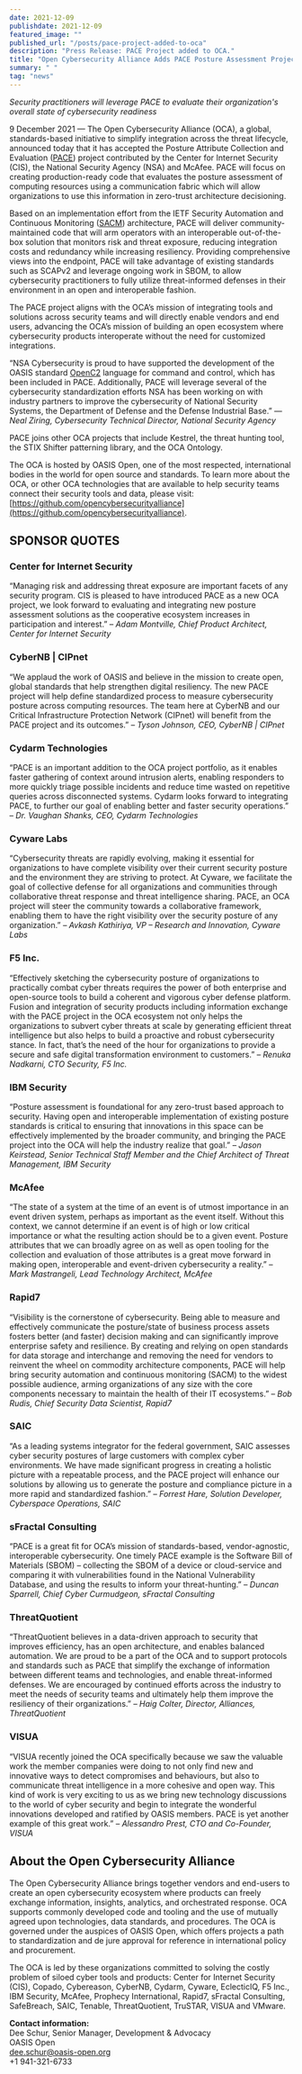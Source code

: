 ```yaml
---
date: 2021-12-09
publishdate: 2021-12-09
featured_image: ""
published_url: "/posts/pace-project-added-to-oca"
description: "Press Release: PACE Project added to OCA."
title: "Open Cybersecurity Alliance Adds PACE Posture Assessment Project "
summary: " "
tag: "news"
---
```


*Security practitioners will leverage PACE to evaluate their organization's overall state of cybersecurity readiness*

9 December 2021 — The Open Cybersecurity Alliance (OCA), a global, ​standards-based initiative to simplify ​​integration across the threat lifecycle, announced today that it has accepted the Posture Attribute Collection and Evaluation ([PACE](https://github.com/opencybersecurityalliance/PACE)) project contributed by the Center for Internet Security (CIS), the National Security Agency (NSA) and McAfee. PACE will focus on creating production-ready code that evaluates the posture assessment of computing resources using a communication fabric which will allow organizations to use this information in zero-trust architecture decisioning.

Based on an implementation effort from the IETF Security Automation and Continuous Monitoring ([SACM](https://datatracker.ietf.org/wg/sacm/about/)) architecture, PACE will deliver community-maintained code that will arm operators with an interoperable out-of-the-box solution that monitors risk and threat exposure, reducing integration costs and redundancy while increasing resiliency. Providing comprehensive views into the endpoint, PACE will take advantage of existing standards such as SCAPv2 and leverage ongoing work in SBOM, to allow cybersecurity practitioners to fully utilize threat-informed defenses in their environment in an open and interoperable fashion.

The PACE project aligns with the OCA’s mission of integrating tools and solutions across security teams and will directly enable vendors and end users, advancing the OCA’s mission of building an open ecosystem where cybersecurity products interoperate without the need for customized integrations.

“NSA Cybersecurity is proud to have supported the development of the OASIS standard [OpenC2](https://www.oasis-open.org/committees/tc_home.php?wg_abbrev=openc2) language for command and control, which has been included in PACE. Additionally, PACE will leverage several of the cybersecurity standardization efforts NSA has been working on with industry partners to improve the cybersecurity of National Security Systems, the Department of Defense and the Defense Industrial Base.”
_— Neal Ziring, Cybersecurity Technical Director, National Security Agency_

PACE joins other OCA projects that include Kestrel, the threat hunting tool, the STIX Shifter patterning library, and the OCA Ontology.

The OCA is hosted by OASIS Open, one of the most respected, international bodies in the world for open source and standards. To learn more about the OCA, or other OCA technologies that are available to help security teams connect their security tools and data, please visit: [https://github.com/opencybersecurityalliance](https://github.com/opencybersecurityalliance).

## SPONSOR QUOTES

### Center for Internet Security
“Managing risk and addressing threat exposure are important facets of any security program. CIS is pleased to have introduced PACE as a new OCA project, we look forward to evaluating and integrating new posture assessment solutions as the cooperative ecosystem increases in participation and interest.”
_– Adam Montville, Chief Product Architect, Center for Internet Security_

### CyberNB | CIPnet
“We applaud the work of OASIS and believe in the mission to create open, global standards that help strengthen digital resiliency. The new PACE project will help define standardized process to measure cybersecurity posture across computing resources. The team here at CyberNB and our Critical Infrastructure Protection Network (CIPnet) will benefit from the PACE project and its outcomes.”
_– Tyson Johnson, CEO, CyberNB | CIPnet_

### Cydarm Technologies
“PACE is an important addition to the OCA project portfolio, as it enables faster gathering of context around intrusion alerts, enabling responders to more quickly triage possible incidents and reduce time wasted on repetitive queries across disconnected systems. Cydarm looks forward to integrating PACE, to further our goal of enabling better and faster security operations.”
_– Dr. Vaughan Shanks, CEO, Cydarm Technologies_

### Cyware Labs
“Cybersecurity threats are rapidly evolving, making it essential for organizations to have complete visibility over their current security posture and the environment they are striving to protect. At Cyware, we facilitate the goal of collective defense for all organizations and communities through collaborative threat response and threat intelligence sharing. PACE, an OCA project will steer the community towards a collaborative framework, enabling them to have the right visibility over the security posture of any organization.”
_– Avkash Kathiriya, VP – Research and Innovation, Cyware Labs_

### F5 Inc.
“Effectively sketching the cybersecurity posture of organizations to practically combat cyber threats requires the power of both enterprise and open-source tools to build a coherent and vigorous cyber defense platform. Fusion and integration of security products including information exchange with the PACE project in the OCA ecosystem not only helps the organizations to subvert cyber threats at scale by generating efficient threat intelligence but also helps to build a proactive and robust cybersecurity stance. In fact, that’s the need of the hour for organizations to provide a secure and safe digital transformation environment to customers.”
_– Renuka Nadkarni, CTO Security, F5 Inc._

### IBM Security
“Posture assessment is foundational for any zero-trust based approach to security. Having open and interoperable implementation of existing posture standards is critical to ensuring that innovations in this space can be effectively implemented by the broader community, and bringing the PACE project into the OCA will help the industry realize that goal.”
_– Jason Keirstead, Senior Technical Staff Member and the Chief Architect of Threat Management, IBM Security_

### McAfee
“The state of a system at the time of an event is of utmost importance in an event driven system, perhaps as important as the event itself. Without this context, we cannot determine if an event is of high or low critical importance or what the resulting action should be to a given event. Posture attributes that we can broadly agree on as well as open tooling for the collection and evaluation of those attributes is a great move forward in making open, interoperable and event-driven cybersecurity a reality.”
_– Mark Mastrangeli, Lead Technology Architect, McAfee_

### Rapid7
“Visibility is the cornerstone of cybersecurity. Being able to measure and effectively communicate the posture/state of business process assets fosters better (and faster) decision making and can significantly improve enterprise safety and resilience. By creating and relying on open standards for data storage and interchange and removing the need for vendors to reinvent the wheel on commodity architecture components, PACE will help bring security automation and continuous monitoring (SACM) to the widest possible audience, arming organizations of any size with the core components necessary to maintain the health of their IT ecosystems.”
_– Bob Rudis, Chief Security Data Scientist, Rapid7_

### SAIC
“As a leading systems integrator for the federal government, SAIC assesses cyber security postures of large customers with complex cyber environments. We have made significant progress in creating a holistic picture with a repeatable process, and the PACE project will enhance our solutions by allowing us to generate the posture and compliance picture in a more rapid and standardized fashion.”
_– Forrest Hare, Solution Developer, Cyberspace Operations, SAIC_

### sFractal Consulting
“PACE is a great fit for OCA’s mission of standards-based, vendor-agnostic, interoperable cybersecurity. One timely PACE example is the Software Bill of Materials (SBOM) – collecting the SBOM of a device or cloud-service and comparing it with vulnerabilities found in the National Vulnerability Database, and using the results to inform your threat-hunting.”
_– Duncan Sparrell, Chief Cyber Curmudgeon, sFractal Consulting_

### ThreatQuotient
“ThreatQuotient believes in a data-driven approach to security that improves efficiency, has an open architecture, and enables balanced automation. We are proud to be a part of the OCA and to support protocols and standards such as PACE that simplify the exchange of information between different teams and technologies, and enable threat-informed defenses. We are encouraged by continued efforts across the industry to meet the needs of security teams and ultimately help them improve the resiliency of their organizations.”
_– Haig Colter, Director, Alliances, ThreatQuotient_

### VISUA
“VISUA recently joined the OCA specifically because we saw the valuable work the member companies were doing to not only find new and innovative ways to detect compromises and behaviours, but also to communicate threat intelligence in a more cohesive and open way. This kind of work is very exciting to us as we bring new technology discussions to the world of cyber security and begin to integrate the wonderful innovations developed and ratified by OASIS members. PACE is yet another example of this great work.”
_– Alessandro Prest, CTO and Co-Founder, VISUA_


## About the Open Cybersecurity Alliance

The Open Cybersecurity Alliance brings together vendors and end-users to create an open cybersecurity ecosystem where products can freely exchange information, insights, analytics, and orchestrated response. OCA supports commonly developed code and tooling and the use of mutually agreed upon technologies, data standards, and procedures. The OCA is governed under the auspices of OASIS Open, which offers projects a path to standardization and de jure approval for reference in international policy and procurement.

The OCA is led by these organizations committed to solving the costly problem of siloed cyber tools and products: Center for Internet Security (CIS), Copado, Cybereason, CyberNB, Cydarm, Cyware, EclecticIQ, F5 Inc., IBM Security, McAfee, Prophecy International, Rapid7, sFractal Consulting, SafeBreach, SAIC, Tenable, ThreatQuotient, TruSTAR, VISUA and VMware.  

**Contact information:**<br>
Dee Schur, Senior Manager, Development & Advocacy<br>
OASIS Open<br>
[dee.schur@oasis-open.org](mailto:dee.schur@oasis-open.org)<br>
+1 941-321-6733
